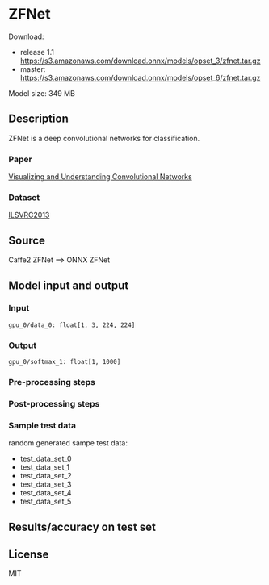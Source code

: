 # ZFNet

Download:
- release 1.1 https://s3.amazonaws.com/download.onnx/models/opset_3/zfnet.tar.gz
- master: https://s3.amazonaws.com/download.onnx/models/opset_6/zfnet.tar.gz

Model size: 349 MB

## Description
ZFNet is a deep convolutional networks for classification.

### Paper
[Visualizing and Understanding Convolutional Networks](https://arxiv.org/abs/1311.2901)

### Dataset
[ILSVRC2013](http://www.image-net.org/challenges/LSVRC/2013/)

## Source
Caffe2 ZFNet ==> ONNX ZFNet

## Model input and output
### Input
```
gpu_0/data_0: float[1, 3, 224, 224]
```
### Output
```
gpu_0/softmax_1: float[1, 1000]
```
### Pre-processing steps
### Post-processing steps
### Sample test data
random generated sampe test data:
- test_data_set_0
- test_data_set_1
- test_data_set_2
- test_data_set_3
- test_data_set_4
- test_data_set_5

## Results/accuracy on test set

## License
MIT
